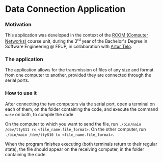 # Data Connection Application

### Motivation
This application was developed in the context of the [RCOM (Computer Networks)](https://sigarra.up.pt/feup/pt/ucurr_geral.ficha_uc_view?pv_ocorrencia_id=333125) course unit, during the 3<sup>rd</sup> year of the Bachelor's Degree in Software Engineering @ FEUP, in collaboration with [Artur Telo](https://github.com/ArturTelo).

### The application
The application allows for the transmission of files of any size and format from one computer to another, provided they are connected through the serial ports.

### How to use it
After connecting the two computers via the serial port, open a terminal on each of them, on the folder containing the code, and execute the command `make` on both, to compile the code.

On the computer to which you want to send the file, run `./bin/main /dev/ttyS11 rx <file_name.file_format>`. On the other computer, run `./bin/main /dev/ttyS10 tx <file_name.file_format>`.

When the program finishes executing (both terminals return to their regular state), the file should appear on the receiving computer, in the folder containing the code.
